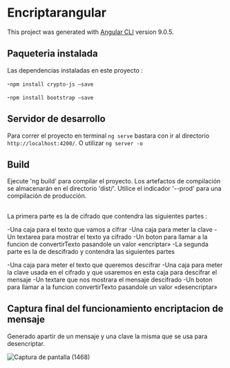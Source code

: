# Encriptarangular

This project was generated with [Angular CLI](https://github.com/angular/angular-cli) version 9.0.5.

## Paqueteria instalada
Las dependencias instaladas en este proyecto :

-`npm install crypto-js –save`

-`npm install bootstrap –save`

## Servidor de desarrollo

Para correr el proyecto en terminal `ng serve` bastara con ir al directorio `http://localhost:4200/`. O utilizar `ng server -o`


## Build

Ejecute 'ng build' para compilar el proyecto. Los artefactos de compilación se almacenarán en el directorio 'dist/'. Utilice el indicador '--prod' para una compilación de producción.

##
La primera parte es la de cifrado que contendra las siguientes partes :

-Una caja para el texto que vamos a cifrar
-Una caja para meter la clave
-Un textarea para mostrar el texto ya cifrado
-Un boton para llamar a la funcion de convertirTexto pasandole un valor «encriptar»
-La segunda parte es la de descifrado y contendra las siguientes partes

-Una caja para meter el texto que queremos descifrar
-Una caja para meter la clave usada en el cifrado y que usaremos en esta caja para descifrar el mensaje
-Un textare que nos mostrara el mensaje descifrado
-Un boton para llamar a la funcion convertirTexto pasandole un valor «desencriptar»


## Captura final del funcionamiento encriptacion de mensaje
Generado apartir de un mensaje y una clave la misma que se usa para desencriptar.

![Captura de pantalla (1468)](https://user-images.githubusercontent.com/92960409/152889349-eea41d43-61cc-4ba3-b7e2-7b17b6a11c94.png)
